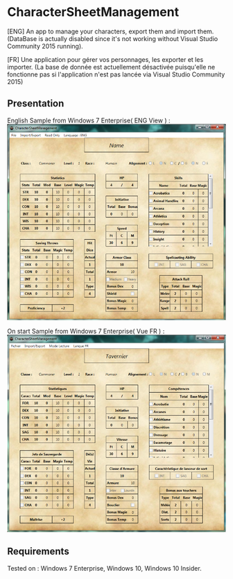 # CharacterSheetManagement
[ENG] An app to manage your characters, export them and import them. (DataBase is actually disabled since it's not working without Visual Studio Community 2015 running).

[FR] Une application pour gérer vos personnages, les exporter et les importer. (La base de donnée est actuellement désactivée puisqu'elle ne fonctionne pas si l'application n'est pas lancée via Visual Studio Community 2015)

## Presentation
English Sample from Windows 7 Enterprise( ENG View ) :
![ScreenShot](screenshots/englishInterfaceSample.png)

On start Sample from Windows 7 Enterprise( Vue FR ) :
![ScreenShot](screenshots/onStartupSample.png)

## Requirements
Tested on : Windows 7 Enterprise, Windows 10, Windows 10 Insider.
